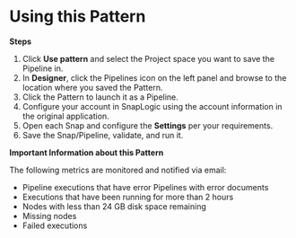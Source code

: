 # Using this Pattern

**Steps**

1. Click **Use pattern** and select the Project space you want to save the Pipeline in.
2. In **Designer**, click the Pipelines icon on the left panel and browse to the location where you saved the Pattern.
3. Click the Pattern to launch it as a Pipeline.
4. Configure your account in SnapLogic using the account information in the original application.
5. Open each Snap and configure the **Settings** per your requirements.
6. Save the Snap/Pipeline, validate, and run it.

**Important Information about this Pattern**

The following metrics are monitored and notified via email:

* Pipeline executions that have error Pipelines with error documents
* Executions that have been running for more than 2 hours
* Nodes with less than 24 GB disk space remaining
* Missing nodes
* Failed executions
